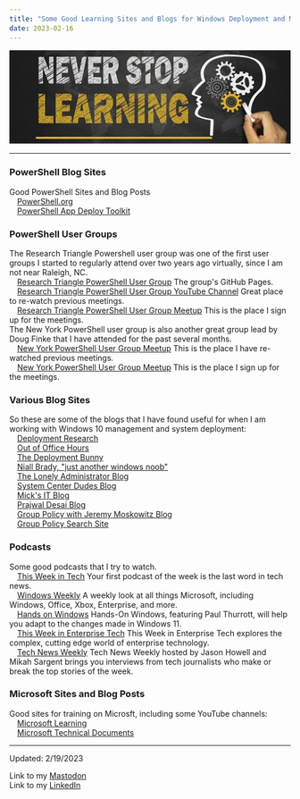 ```yaml
---
title: "Some Good Learning Sites and Blogs for Windows Deployment and Management"
date: 2023-02-16
---
```

![alt text](https://github.com/Nathan1824/Blog-Post-Dev/blob/main/_pictures/Learning_Bkg.jpg?raw=true)

---

### PowerShell Blog Sites

Good PowerShell Sites and Blog Posts\
&emsp;<a href="https://powershell.org/">PowerShell.org</a>\
&emsp;<a href="https://psappdeploytoolkit.com/">PowerShell App Deploy Toolkit</a>

### PowerShell User Groups

The Research Triangle Powershell user group was one of the first user groups I started to regularly attend over two years ago virtually, since I am not near Raleigh, NC.\
&emsp;<a href="https://rtpsug.com/">Research Triangle PowerShell User Group</a> The group's GitHub Pages.\
&emsp;<a href="https://www.youtube.com/c/rtpsug">Research Triangle PowerShell User Group YouTube Channel</a> Great place to re-watch previous meetings.\
&emsp;<a href="https://www.meetup.com/research-triangle-powershell-users-group/">Research Triangle PowerShell User Group Meetup</a> This is the place I sign up for the meetings.\
The New York PowerShell user group is also another great group lead by Doug Finke that I have attended for the past several months.\
&emsp;<a href="https://www.youtube.com/@DougFinke/videos">New York PowerShell User Group Meetup</a> This is the place I have re-watched previous meetings.\
&emsp;<a href="https://www.meetup.com/nycpowershellmeetup/">New York PowerShell User Group Meetup</a> This is the place I sign up for the meetings.


### Various Blog Sites

So these are some of the blogs that I have found useful for when I am working with Windows 10 management and system deployment:\
&emsp;<a href="https://www.deploymentresearch.com/">Deployment Research</a>\
&emsp;<a href="https://oofhours.com/">Out of Office Hours</a>\
&emsp;<a href="https://deploymentbunny.com/">The Deployment Bunny</a>\
&emsp;<a href="https://www.niallbrady.com/">Niall Brady, "just another windows noob"</a>\
&emsp;<a href="https://jdhitsolutions.com/blog/">The Lonely Administrator Blog</a>\
&emsp;<a href="https://www.systemcenterdudes.com/blog/">System Center Dudes Blog</a>\
&emsp;<a href="https://mickitblog.blogspot.com/">Mick's IT Blog</a>\
&emsp;<a href="https://www.prajwaldesai.com/">Prajwal Desai Blog</a>\
&emsp;<a href="https://www.mdmandgpanswers.com/blogs">Group Policy with Jeremy Moskowitz Blog</a>\
&emsp;<a href="https://gpsearch.azurewebsites.net/">Group Policy Search Site</a>

### Podcasts

Some good podcasts that I try to watch.\
&emsp;<a href="https://twit.tv/shows/this-week-in-tech">This Week in Tech</a> Your first podcast of the week is the last word in tech news.\
&emsp;<a href="https://twit.tv/shows/windows-weekly">Windows Weekly</a> A weekly look at all things Microsoft, including Windows, Office, Xbox, Enterprise, and more.\
&emsp;<a href="https://twit.tv/shows/hands-on-windows">Hands on Windows</a> Hands-On Windows, featuring Paul Thurrott, will help you adapt to the changes made in Windows 11.\
&emsp;<a href="https://twit.tv/shows/this-week-in-enterprise-tech">This Week in Enterprise Tech</a> This Week in Enterprise Tech explores the complex, cutting edge world of enterprise technology.\
&emsp;<a href="https://twit.tv/shows/tech-news-weekly">Tech News Weekly</a> Tech News Weekly hosted by Jason Howell and Mikah Sargent brings you interviews from tech journalists who make or break the top stories of the week.

### Microsoft Sites and Blog Posts

Good sites for training on Microsft, including some YouTube channels:\
&emsp;<a href="https://learn.microsoft.com/en-us/training/browse/">Microsoft Learning</a>\
&emsp;<a href="https://learn.microsoft.com/en-us/docs/">Microsoft Technical Documents</a>

---
Updated: 2/19/2023

Link to my <a rel="me" href="https://tech.lgbt/@NathanHamblin_MI6">Mastodon</a>\
Link to my <a rel="me" href="https://www.linkedin.com/in/nathan-hamblin">LinkedIn</a>
